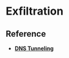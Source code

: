 # Exfiltration

## Reference

- **[DNS Tunneling](https://medium.com/@lsepaolo/threat-hunting-dns-c2-c461abf4794d)**
